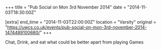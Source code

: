 +++
title = "Pub Social on Mon 3rd November 2014"
date = "2014-11-03T18:30:00Z"

[extra]
end_time = "2014-11-03T22:00:00Z"
location = "Varsity"
original = "https://uwcs.co.uk/events/pub-social-on-mon-3rd-november-2014-1474489100680/"
+++

Chat, Drink, and eat what could be better apart from playing Games

